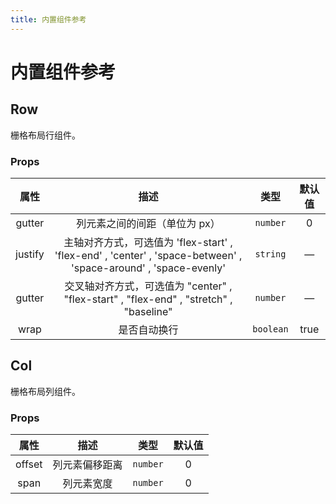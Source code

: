 ```yaml
---
title: 内置组件参考
---
```


# 内置组件参考

## Row

栅格布局行组件。

### Props

| 属性 | 描述 | 类型 | 默认值 |
| :----: | :----: | :----: | :----: |
| gutter | 列元素之间的间距（单位为 px） | `number` | 0 |
| justify | 主轴对齐方式，可选值为 'flex-start' , 'flex-end' , 'center' , 'space-between' , 'space-around' , 'space-evenly' | `string` | — |
| gutter | 交叉轴对齐方式，可选值为 "center" , "flex-start" , "flex-end" , "stretch" , "baseline" | `number` | — |
| wrap | 是否自动换行 | `boolean` | true |

## Col

栅格布局列组件。

### Props

| 属性 | 描述 | 类型 | 默认值 |
| :----: | :----: | :----: | :----: |
| offset | 列元素偏移距离 | `number` | 0 |
| span | 列元素宽度 | `number` | 0 |
